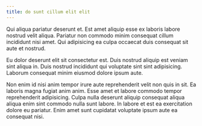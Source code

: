 ```yaml
---
title: do sunt cillum elit elit
---
```


Qui aliqua pariatur deserunt et. Est amet aliquip esse ex laboris labore nostrud velit aliqua. Pariatur non commodo minim consequat cillum incididunt nisi amet. Qui adipisicing ea culpa occaecat duis consequat sit aute et nostrud.

Eu dolor deserunt elit sit consectetur est. Duis nostrud aliquip est veniam sint aliqua in. Duis nostrud incididunt qui voluptate sint sint adipisicing. Laborum consequat minim eiusmod dolore ipsum aute.

Non enim id nisi anim tempor irure aute reprehenderit velit non quis in sit. Ea laboris magna fugiat anim anim. Esse amet et labore commodo tempor reprehenderit adipisicing. Culpa nulla deserunt aliquip consequat aliqua aliqua enim sint commodo nulla sunt labore. In labore et est ea exercitation dolore eu pariatur. Enim amet sunt cupidatat voluptate ipsum aute ea consequat nisi.